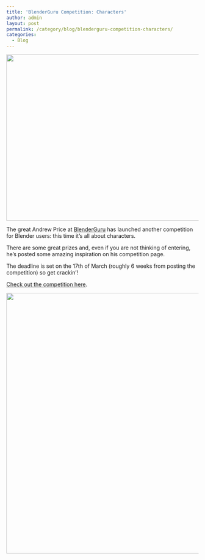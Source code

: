 ```yaml
---
title: 'BlenderGuru Competition: Characters'
author: admin
layout: post
permalink: /category/blog/blenderguru-competition-characters/
categories:
  - Blog
---
```

<a href="http://www.blenderguru.com/new-competition-characters/" target="_blank"><img src="{{ site.baseurl }}/img/wp-uploads/2014/02/centaur-580x435.jpg" alt="" title="Centaur" width="580" height="435" class="aligncenter size-full wp-image-218" /></a>

The great Andrew Price at <a href="http://www.blenderguru.com/" target="_blank">BlenderGuru</a> has launched another competition for Blender users: this time it&#8217;s all about characters.

There are some great prizes and, even if you are not thinking of entering, he&#8217;s posted some amazing inspiration on his competition page.

The deadline is set on the 17th of March (roughly 6 weeks from posting the competition) so get crackin&#8217;!

<a href="http://www.blenderguru.com/new-competition-characters/" target="_blank">Check out the competition here</a>.

[<img src="{{ site.baseurl }}/img/wp-uploads/2014/02/heavy_knight-580x682.jpg" alt="" title="Heavy Knight" width="580" height="682" class="aligncenter size-full wp-image-217" />][1]

 [1]: http://www.blenderguru.com/new-competition-characters/